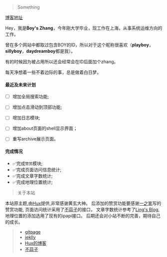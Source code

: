 > Something

[博客地址](www.daydreamboy.space)


Hey，我是**Boy's Zhang**，今年刚大学毕业，现工作在上海，从事系统运维方向的工作。

曾在多个网站中都取过包含BOY的ID，所以对于这个昵称很喜欢（**playboy**，**sillyboy**，**daydreamboy**都是我）。

有的时候因为被占用所以还会经常会在ID后面加个zhang。

每天净想着一些不着边际的事，总是做着白日梦。


#### 最近及未来计划

- [ ] 增加全局搜索功能;
- [ ] 增加点击滑动到顶部功能;
- [ ] 增加日志模块;
- [ ] 增加about页面的shell显示界面；
- [ ] 重写archive展示页面。


#### 完成情况

* ✅完成`赞赏`模块;
* ✅完成页面访问信息统计;
* ✅完成文章字数统计;
* ✅完成地理位置统计;

> 关于本站

本站原主题,由[Hux](https://github.com/Huxpro/huxpro.github.io)提供,非常感谢黄玄大神。
后添加的赞赏功能要感谢[一之笔](https://github.com/yizibi/yizibi.github.io)写的赞赏功能,
页面访问统计采用了[不蒜子](https://busuanzi.ibruce.info/)的接口，
文章字数统计参考了[Ling's Blog](https://github.com/LingLinyp/LingLinyp.github.io),
地理位置的添加选用了现有的ipapi接口。
后期还会对小站不断的完善，期待自己的成长。

> * [gitpage](https://pages.github.com/)
> * [jeklly](http://jekyll.com.cn/jekyll)
> * [Hux的博客](http://huangxuan.me/Hux)
> * [不蒜子](https://busuanzi.ibruce.info/)

